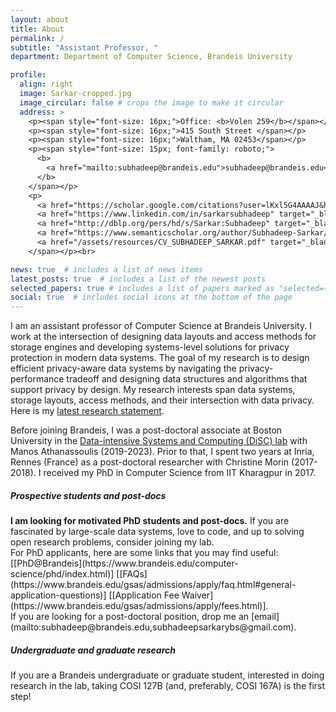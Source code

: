 ```yaml
---
layout: about
title: About
permalink: /
subtitle: "Assistant Professor, "
department: Department of Computer Science, Brandeis University

profile:
  align: right
  image: Sarkar-cropped.jpg
  image_circular: false # crops the image to make it circular
  address: >
    <p><span style="font-size: 16px;">Office: <b>Volen 259</b></span></p>
    <p><span style="font-size: 16px;">415 South Street </span></p>
    <p><span style="font-size: 16px;">Waltham, MA 02453</span></p>
    <p><span style="font-size: 15px; font-family: roboto;">
      <b>
        <a href="mailto:subhadeep@brandeis.edu">subhadeep@brandeis.edu</a>
      </b>
    </span></p>
    <p>
      <a href="https://scholar.google.com/citations?user=lKxl5G4AAAAJ&hl=en&authuser=1" target="_blank"><i class="ai ai-google-scholar" style="font-size: 1.75em;"></i></a>
      <a href="https://www.linkedin.com/in/sarkarsubhadeep" target="_blank"><i class="fa fa-linkedin" style="font-size: 1.5em;"></i></a>
      <a href="http://dblp.org/pers/hd/s/Sarkar:Subhadeep" target="_blank"><i class="ai ai-dblp" style="font-size: 1.7em;"></i></a>
      <a href="https://www.semanticscholar.org/author/Subhadeep-Sarkar/31934672" target="_blank"><i class="ai ai-semantic-scholar" style="font-size: 1.75em;"></i></a>
      <a href="/assets/resources/CV_SUBHADEEP_SARKAR.pdf" target="_blank"><i class="ai ai-cv" style="font-size: 1.75em;"></i></a>
    </span></p><br>

news: true  # includes a list of news items
latest_posts: true  # includes a list of the newest posts
selected_papers: true # includes a list of papers marked as "selected={true}"
social: true  # includes social icons at the bottom of the page
---
```


I am an assistant professor of Computer Science at Brandeis University. I work at the intersection of designing data layouts and access methods for storage engines and developing systems-level solutions for privacy protection in modern data systems. The goal of my research is to design efficient privacy-aware data systems by navigating the privacy-performance tradeoff and designing data structures and algorithms that support privacy by design. My research interests span data systems, storage layouts, access methods, and their intersection with data privacy. Here is my <a href="/assets/resources/research_statement.pdf" target="_blank">latest research statement</a>. 

Before joining Brandeis, I was a post-doctoral associate at Boston University in the [Data-intensive Systems and Computing (DiSC) lab](https://disc.bu.edu/) with Manos Athanassoulis (2019-2023). Prior to that, I spent two years at Inria, Rennes (France) as a post-doctoral researcher with Christine Morin (2017-2018). I received my PhD in Computer Science from IIT Kharagpur in 2017. <br>

<h5><b>Prospective students and post-docs</b></h5>
<b>I am looking for motivated PhD students and post-docs.</b> If you are fascinated by large-scale data systems, love to code, and up to solving open research problems, consider joining my lab. 
<br>For PhD applicants, here are some links that you may find useful: [[PhD@Brandeis](https://www.brandeis.edu/computer-science/phd/index.html)] [[FAQs](https://www.brandeis.edu/gsas/admissions/apply/faq.html#general-application-questions)] [[Application Fee Waiver](https://www.brandeis.edu/gsas/admissions/apply/fees.html)]. 
<br>If you are looking for a post-doctoral position, drop me an [email](mailto:subhadeep@brandeis.edu,subhadeepsarkarybs@gmail.com). 

<h5><b>Undergraduate and graduate research</b></h5>
If you are a Brandeis undergraduate or graduate student, interested in doing research in the lab, taking COSI 127B (and, preferably, COSI 167A) is the first step!


  <!-- <div class="col-lg-10">
    <div class="alert alert-success text-center" role="alert" top-margin="100px">
      <p><strong>Note: </strong> If you have enrolled/want to enroll for COSI 127B, please read <a href="https://piazza.com/class/laladejvu8y768/post/6" target="_blank">this Piazza post</a>.
      </p>
    </div>
  </div> -->


